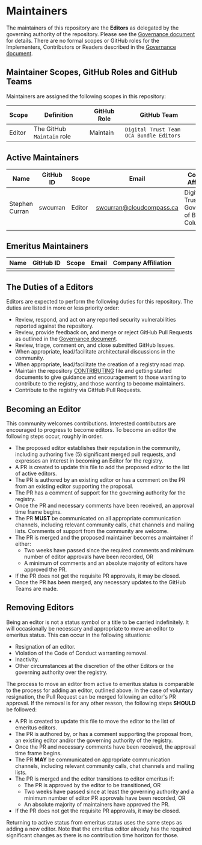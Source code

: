 # Maintainers

The maintainers of this repository are the **Editors** as delegated by the governing authority of the repository. Please
see the [Governance document] for details. There are no formal scopes or GitHub roles for the
Implementers, Contributors or Readers described in the [Governance document].

[Governance document]: docs/governance/GOVERNANCE.md

## Maintainer Scopes, GitHub Roles and GitHub Teams

Maintainers are assigned the following scopes in this repository:

| Scope  | Definition                 | GitHub Role | GitHub Team                             |
| ------ | -------------------------- | ----------- | --------------------------------------- |
| Editor | The GitHub `Maintain` role | Maintain    | `Digital Trust Team OCA Bundle Editors` |

## Active Maintainers

<!-- Please keep this sorted alphabetically by github -->

| Name           | GitHub ID | Scope  | Email                    | Company Affiliation                           |
| -------------- | --------- | ------ | ------------------------ | --------------------------------------------- |
| Stephen Curran | swcurran  | Editor | swcurran@cloudcompass.ca | Digital Trust, Government of British Columbia |
|                |           |        |                          |                                               |

## Emeritus Maintainers

| Name           | GitHub ID | Scope  | Email                    | Company Affiliation                           |
| -------------- | --------- | ------ | ------------------------ | --------------------------------------------- |
|                |           |        |                          |                                               |

## The Duties of a Editors

Editors are expected to perform the following duties for this repository. The duties are listed in more or less priority order:

- Review, respond, and act on any reported security vulnerabilities reported against the repository.
- Review, provide feedback on, and merge or reject GitHub Pull Requests as outlined in the [Governance document].
- Review, triage, comment on, and close submitted GitHub Issues.
- When appropriate, lead/facilitate architectural discussions in the community.
- When appropriate, lead/facilitate the creation of a registry road map.
- Maintain the repository [CONTRIBUTING] file and getting started documents to
  give guidance and encouragement to those wanting to contribute to the registry, and those wanting to become maintainers.
- Contribute to the registry via GitHub Pull Requests.

[CONTRIBUTING]: docs/contributing/CONTRIBUTING.md

## Becoming an Editor

This community welcomes contributions. Interested contributors are encouraged to
progress to become editors. To become an editor the following steps
occur, roughly in order.

- The proposed editor establishes their reputation in the community,
  including authoring five (5) significant merged pull requests, and expresses
  an interest in becoming an Editor for the registry.
- A PR is created to update this file to add the proposed editor to the list of active editors.
- The PR is authored by an existing editor or has a comment on the PR from an existing editor supporting the proposal.
- The PR has a comment of support for the governing authority for the registry.
- Once the PR and necessary comments have been received, an approval time frame begins.
- The PR **MUST** be communicated on all appropriate communication channels, including relevant community calls, chat channels and mailing lists. Comments of support from the community are welcome.
- The PR is merged and the proposed maintainer becomes a maintainer if either:
  - Two weeks have passed since the required comments and minimum number of editor approvals have been recorded, OR
  - A minimum of comments and an absolute majority of editors have approved the PR.
- If the PR does not get the requisite PR approvals, it may be closed.
- Once the PR has been merged, any necessary updates to the GitHub Teams are made.

## Removing Editors

Being an editor is not a status symbol or a title to be carried
indefinitely. It will occasionally be necessary and appropriate to move an
editor to emeritus status. This can occur in the following situations:

- Resignation of an editor.
- Violation of the Code of Conduct warranting removal.
- Inactivity.
- Other circumstances at the discretion of the other Editors or the governing authority over the registry.

The process to move an editor from active to emeritus status is comparable to the process for adding an editor, outlined above. In the case of voluntary
resignation, the Pull Request can be merged following an editor's PR approval. If the removal is for any other reason, the following steps **SHOULD** be followed:

- A PR is created to update this file to move the editor to the list of emeritus editors.
- The PR is authored by, or has a comment supporting the proposal from, an existing editor and/or the governing authority of the registry.
- Once the PR and necessary comments have been received, the approval time frame begins.
- The PR **MAY** be communicated on appropriate communication channels, including relevant community calls, chat channels and mailing lists.
- The PR is merged and the editor transitions to editor emeritus if:
  - The PR is approved by the editor to be transitioned, OR
  - Two weeks have passed since at least the governing authority and a minimum number of editor PR approvals have been recorded, OR
  - An absolute majority of maintainers have approved the PR.
- If the PR does not get the requisite PR approvals, it may be closed.

Returning to active status from emeritus status uses the same steps as adding a
new editor. Note that the emeritus editor already has the required
significant changes as there is no contribution time horizon for those.
